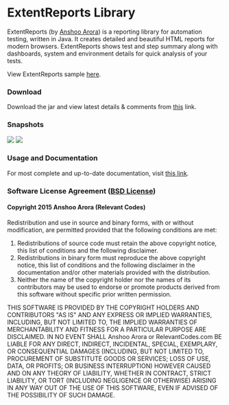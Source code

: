 # ExtentReports Library

ExtentReports (by <a href='http://relevantcodes.com'>Anshoo Arora</a>) is a reporting library for automation testing, written in Java.  It creates detailed and beautiful HTML reports for modern browsers.  ExtentReports shows test and step summary along with dashboards, system and environment details for quick analysis of your tests.

View ExtentReports sample <a href='http://relevantcodes.com/Tools/ExtentReports2/ExtentJava.html'>here</a>.

### Download

Download the jar and view latest details & comments from <a href='http://relevantcodes.com/extentreports-for-selenium/'>this</a> link.

### Snapshots

![](http://relevantcodes.com/Tools/ExtentReports2/snapshots/extent-large-1.png)
![](http://relevantcodes.com/Tools/ExtentReports2/snapshots/extent-large-2.png)

### Usage and Documentation

For most complete and up-to-date documentation, visit <a href='http://extentreports.relevantcodes.com'>this link</a>.

### Software License Agreement (<a href='http://opensource.org/licenses/BSD-3-Clause'>BSD License</a>)

#### Copyright 2015 Anshoo Arora (Relevant Codes)

Redistribution and use in source and binary forms, with or without modification, are permitted provided that the following conditions are met:

<ol>
	<li>Redistributions of source code must retain the above copyright notice, this list of conditions and the following disclaimer.</li>
	<li>Redistributions in binary form must reproduce the above copyright notice, this list of conditions and the following disclaimer in the documentation and/or other materials provided with the distribution.</li>
	<li>Neither the name of the copyright holder nor the names of its contributors may be used to endorse or promote products derived from this software without specific prior written permission.</li>
</ol>

THIS SOFTWARE IS PROVIDED BY THE COPYRIGHT HOLDERS AND CONTRIBUTORS "AS IS" AND ANY EXPRESS OR IMPLIED WARRANTIES, INCLUDING, BUT NOT LIMITED TO, THE IMPLIED WARRANTIES OF MERCHANTABILITY AND FITNESS FOR A PARTICULAR PURPOSE ARE DISCLAIMED. IN NO EVENT SHALL Anshoo Arora or RelevantCodes.com BE LIABLE FOR ANY DIRECT, INDIRECT, INCIDENTAL, SPECIAL, EXEMPLARY, OR CONSEQUENTIAL DAMAGES (INCLUDING, BUT NOT LIMITED TO, PROCUREMENT OF SUBSTITUTE GOODS OR SERVICES; LOSS OF USE, DATA, OR PROFITS; OR BUSINESS INTERRUPTION) HOWEVER CAUSED AND ON ANY THEORY OF LIABILITY, WHETHER IN CONTRACT, STRICT LIABILITY, OR TORT (INCLUDING NEGLIGENCE OR OTHERWISE) ARISING IN ANY WAY OUT OF THE USE OF THIS SOFTWARE, EVEN IF ADVISED OF THE POSSIBILITY OF SUCH DAMAGE.